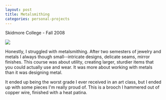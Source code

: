 ```yaml
---
layout: post
title: Metalsmithing
categories: personal-projects
---
```


Skidmore College - Fall 2008

![](https://40.media.tumblr.com/6496dc0721bde1e56e6f64dac0bc7af5/tumblr_nsh823Vstf1rloozgo1_1280.jpg)

Honestly, I struggled with metalsmithing. After two semesters of jewelry and metals I always though small--intricate designs, delicate seams, mirror finishes. This course was about utility, creating larger, sturdier items that you could actually use and wear. It was more about working with metals than it was designing metal. 

It ended up being the worst grade I ever received in an art class, but I ended up with some pieces I'm really proud of. This is a brooch I hammered out of copper wire, finished with a heat patina.
